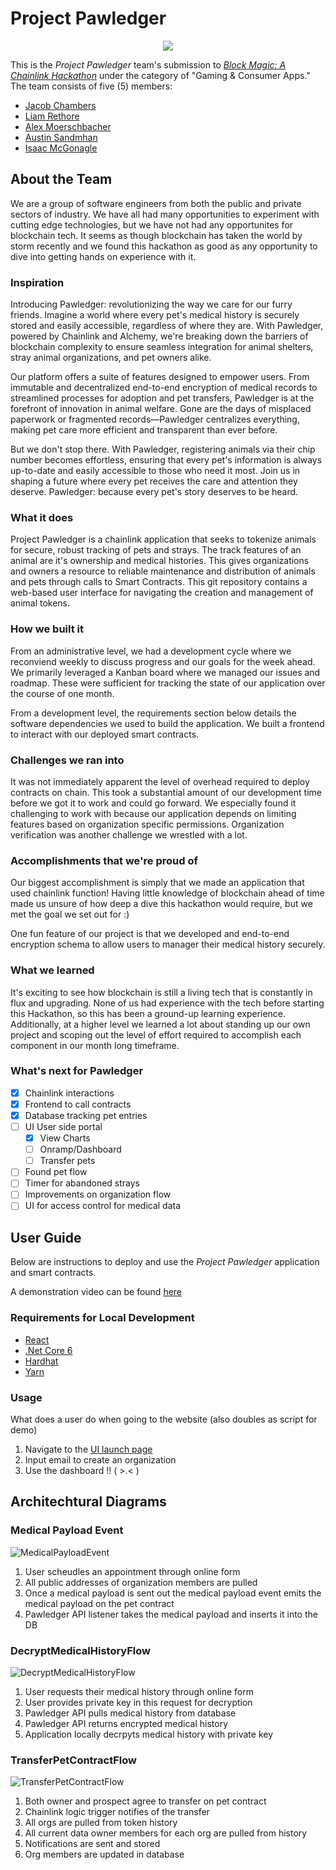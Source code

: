 # Project Pawledger

<p  align="center">
  <img src="./images/pawledger.png"/>
</p>

This is the _Project Pawledger_ team's submission to [_Block Magic: A Chainlink Hackathon_](https://chain.link/hackathon) under the category of "Gaming & Consumer Apps." The team consists of five (5) members: 
* [Jacob Chambers](https://github.com/chambsbond)
* [Liam Rethore](https://github.com/liamliam2020)
* [Alex Moerschbacher](https://github.com/alexmoerschbacher)
* [Austin Sandmhan](https://github.com/sandmhan)
* [Isaac McGonagle](https://github.com/ikemcgon)


## About the Team
We are a group of software engineers from both the public and private sectors of industry. We have all had many opportunities to experiment with cutting edge technologies, but we have not had any opportunites for blockchain tech. It seems as though blockchain has taken the world by storm recently and we found this hackathon as good as any opportunity to dive into getting hands on experience with it.

### Inspiration
Introducing Pawledger: revolutionizing the way we care for our furry friends. Imagine a world where every pet's medical history is securely stored and easily accessible, regardless of where they are. With Pawledger, powered by Chainlink and Alchemy, we're breaking down the barriers of blockchain complexity to ensure seamless integration for animal shelters, stray animal organizations, and pet owners alike.

Our platform offers a suite of features designed to empower users. From immutable and decentralized end-to-end encryption of medical records to streamlined processes for adoption and pet transfers, Pawledger is at the forefront of innovation in animal welfare. Gone are the days of misplaced paperwork or fragmented records—Pawledger centralizes everything, making pet care more efficient and transparent than ever before.

But we don't stop there. With Pawledger, registering animals via their chip number becomes effortless, ensuring that every pet's information is always up-to-date and easily accessible to those who need it most. Join us in shaping a future where every pet receives the care and attention they deserve. Pawledger: because every pet's story deserves to be heard.

### What it does
Project Pawledger is a chainlink application that seeks to tokenize animals for secure, robust tracking of pets and strays. The track features of an animal are it's ownership and medical histories. This gives organizations and owners a resource to reliable maintenance and distribution of animals and pets through calls to Smart Contracts. This git repository contains a web-based user interface for navigating the creation and management of animal tokens.

### How we built it
From an administrative level, we had a development cycle where we reconviend weekly to discuss progress and our goals for the week ahead. We primarily leveraged a Kanban board where we managed our issues and roadmap. These were sufficient for tracking the state of our application over the course of one month.

From a development level, the requirements section below details the software dependencies we used to build the application. We built a frontend to interact with our deployed smart contracts.

### Challenges we ran into
It was not immediately apparent the level of overhead required to deploy contracts on chain. This took a substantial amount of our development time before we got it to work and could go forward. We especially found it challenging to work with because our application depends on limiting features based on organization specific permissions. Organization verification was another challenge we wrestled with a lot.

### Accomplishments that we're proud of
Our biggest accomplishment is simply that we made an application that used chainlink function! Having little knowledge of blockchain ahead of time made us unsure of how deep a dive this hackathon would require, but we met the goal we set out for :)

One fun feature of our project is that we developed and end-to-end encryption schema to allow users to manager their medical history securely.

### What we learned
It's exciting to see how blockchain is still a living tech that is constantly in flux and upgrading. None of us had experience with the tech before starting this Hackathon, so this has been a ground-up learning experience. Additionally, at a higher level we learned a lot about standing up our own project and scoping out the level of effort required to accomplish each component in our month long timeframe.

### What's next for Pawledger
- [x] Chainlink interactions
- [x] Frontend to call contracts
- [x] Database tracking pet entries
- [ ] UI User side portal
    - [x] View Charts
    - [ ] Onramp/Dashboard
    - [ ] Transfer pets
- [ ] Found pet flow
- [ ] Timer for abandoned strays
- [ ] Improvements on organization flow
- [ ] UI for access control for medical data

## User Guide

Below are instructions to deploy and use the _Project Pawledger_ application and smart contracts.

A demonstration video can be found [here](https://youtu.be/tccfnbmzn8I)

### Requirements for Local Development

 - [React](https://react.dev/)
 - [.Net Core 6](https://dotnet.microsoft.com/en-us/download/dotnet/6.0)
 - [Hardhat](https://hardhat.org/hardhat-runner/docs/getting-started)
 - [Yarn](https://classic.yarnpkg.com/lang/en/docs/install/#windows-stable)

### Usage

What does a user do when going to the website (also doubles as script for demo)

1. Navigate to the [UI launch page](https://lemon-rock-09e5dbe0f.5.azurestaticapps.net/) 
2. Input email to create an organization
3. Use the dashboard !! ( >.< ) 

## Architechtural Diagrams

### Medical Payload Event
![MedicalPayloadEvent](/images/MedicalPayloadEvent.png)
1. User scheudles an appointment through online form
2. All public addresses of organization members are pulled
3. Once a medical payload is sent out the medical payload event emits the medical payload on the pet contract
4. Pawledger API listener takes the medical payload and inserts it into the DB

### DecryptMedicalHistoryFlow
![DecryptMedicalHistoryFlow](/images/DecryptMedicalHistoryFlow.png)
1. User requests their medical history through online form
2. User provides private key in this request for decryption
3. Pawledger API pulls medical history from database
4. Pawledger API returns encrypted medical history
5. Application locally decrpyts medical history with private key 

### TransferPetContractFlow
![TransferPetContractFlow](/images/TransferPetContract.png)
1. Both owner and prospect agree to transfer on pet contract
2. Chainlink logic trigger notifies of the transfer
3. All orgs are pulled from token history
4. All current data owner members for each org are pulled from history
5. Notifications are sent and stored
6. Org members are updated in database
